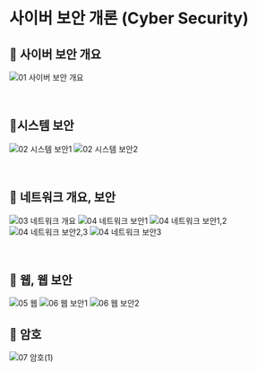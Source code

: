 # 사이버 보안 개론 (Cyber Security)

## 🌸 사이버 보안 개요

![01  사이버 보안 개요](https://user-images.githubusercontent.com/68107000/164604067-f4b2588c-d8ee-4243-982f-95db726ba9bf.jpg)

<br/>

## 🌸시스템 보안

![02  시스템 보안1](https://user-images.githubusercontent.com/68107000/164604069-3d3de36a-3493-4436-9fa1-edd17eb9ecb9.jpg)
![02  시스템 보안2](https://user-images.githubusercontent.com/68107000/164604070-fe7a29a9-e576-4bbb-a3d1-1f6ef4ce5c1b.jpg)

<br/>

## 🌸 네트워크 개요, 보안

![03  네트워크 개요](https://user-images.githubusercontent.com/68107000/164604071-f9623083-525a-4481-957f-d25de6c20aa4.jpg)
![04  네트워크 보안1](https://user-images.githubusercontent.com/68107000/164604072-b43b1eff-28f6-4c5c-a415-01577b7e9e04.jpg)
![04  네트워크 보안1,2](https://user-images.githubusercontent.com/68107000/164604074-0a847f0d-89ea-494a-b039-224194351a94.jpg)
![04  네트워크 보안2,3](https://user-images.githubusercontent.com/68107000/164604075-21543544-bdb2-453a-a89a-147f0b139fef.jpg)
![04  네트워크 보안3](https://user-images.githubusercontent.com/68107000/164604076-2ff248dc-15d6-4d6d-96c0-7f29b2ca1292.jpg)

<br/>

## 🌸 웹, 웹 보안

![05  웹](https://user-images.githubusercontent.com/68107000/164604053-2aa25c26-79e7-41be-bcaf-5a9ab5b3f5f3.jpg)
![06  웹 보안1](https://user-images.githubusercontent.com/68107000/164604059-d46f816d-6e0a-4df3-8b21-8038c3bd9905.jpg)
![06  웹 보안2](https://user-images.githubusercontent.com/68107000/164604061-61b087fc-f43f-4cac-8834-a5a5389243a2.jpg)
<br/>

## 🌸 암호

![07  암호(1)](https://user-images.githubusercontent.com/68107000/164604064-1cd4bd66-4942-4b35-bb24-92f49a0414e2.jpg)
